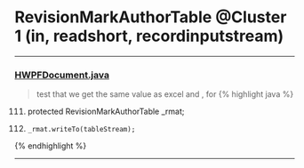 # RevisionMarkAuthorTable @Cluster 1 (in, readshort, recordinputstream)

***

### [HWPFDocument.java](https://searchcode.com/codesearch/view/97383956/)
> test that we get the same value as excel and , for 
{% highlight java %}
111. protected RevisionMarkAuthorTable _rmat;
874.     _rmat.writeTo(tableStream);
{% endhighlight %}

***

